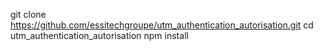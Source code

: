 git clone https://github.com/essitechgroupe/utm_authentication_autorisation.git
cd utm_authentication_autorisation 
npm install 